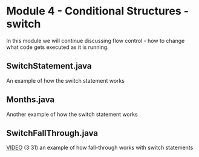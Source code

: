 # Module 4 - Conditional Structures - switch

In this module we will continue discussing flow control - how to change what code gets executed as it is running.

## SwitchStatement.java

An example of how the switch statement works

## Months.java

Another example of how the switch statement works

## SwitchFallThrough.java

[VIDEO](https://youtu.be/T18hcJbCYp4) (3:31) an example of how fall-through works with switch statements
